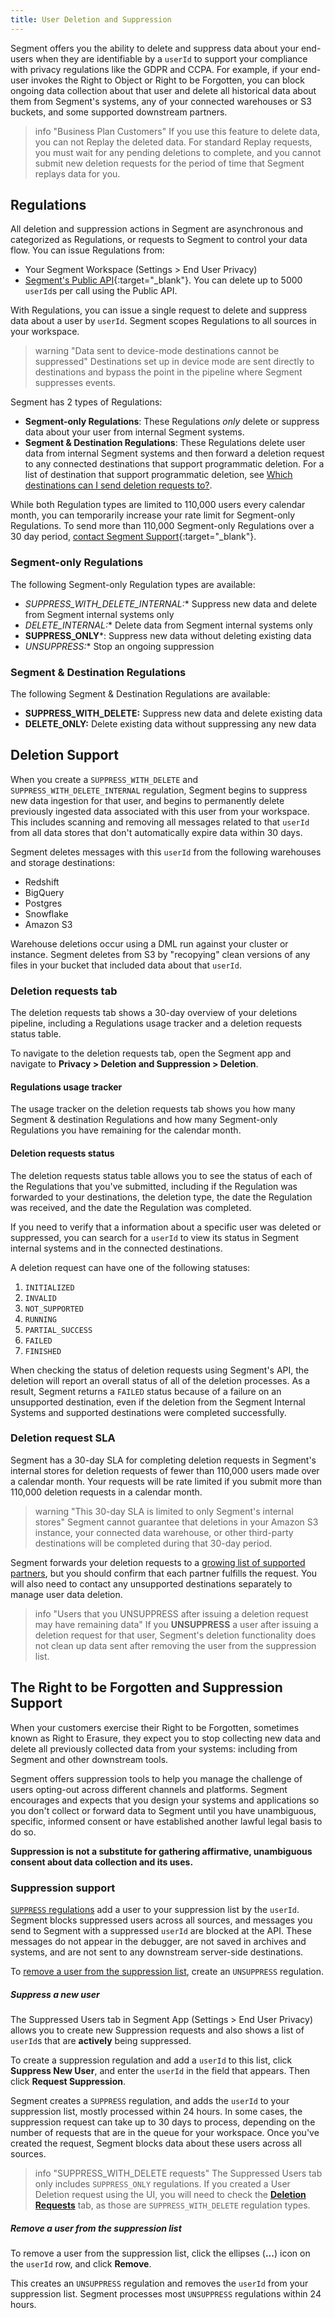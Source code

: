 ```yaml
---
title: User Deletion and Suppression
---
```


Segment offers you the ability to delete and suppress data about your end-users when they are identifiable by a `userId` to support your compliance with privacy regulations like the GDPR and CCPA. For example, if your end-user invokes the Right to Object or Right to be Forgotten, you can block ongoing data collection about that user and delete all historical data about them from Segment's systems, any of your connected warehouses or S3 buckets, and some supported downstream partners.

> info "Business Plan Customers"
> If you use this feature to delete data, you can not Replay the deleted data. For standard Replay requests, you must wait for any pending deletions to complete, and you cannot submit new deletion requests for the period of time that Segment replays data for you.

## Regulations

All deletion and suppression actions in Segment are asynchronous and categorized as Regulations, or requests to Segment to control your data flow. You can issue Regulations from:

- Your Segment Workspace (Settings > End User Privacy)  
- [Segment's Public API](https://docs.segmentapis.com/tag/Deletion-and-Suppression){:target="_blank"}. You can delete up to 5000 `userId`s per call using the Public API. 

With Regulations, you can issue a single request to delete and suppress data about a user by `userId`. Segment scopes Regulations to all sources in your workspace. 

> warning "Data sent to device-mode destinations cannot be suppressed"
> Destinations set up in device mode are sent directly to destinations and bypass the point in the pipeline where Segment suppresses events.

Segment has 2 types of Regulations:
- **Segment-only Regulations**: These Regulations *only* delete or suppress data about your user from internal Segment systems.
- **Segment & Destination Regulations**: These Regulations delete user data from internal Segment systems and then forward a deletion request to any connected destinations that support programmatic deletion. For a list of destination that support programmatic deletion, see [Which destinations can I send deletion requests to?](/docs/privacy/faq/#which-destinations-can-i-send-deletion-requests-to). 

While both Regulation types are limited to 110,000 users every calendar month, you can temporarily increase your rate limit for Segment-only Regulations. To send more than 110,000 Segment-only Regulations over a 30 day period, [contact Segment Support](https://segment.com/help/contact/){:target="_blank"}.

### Segment-only Regulations
The following Segment-only Regulation types are available:

- **SUPPRESS_WITH_DELETE_INTERNAL*:** Suppress new data and delete from Segment internal systems only  
- **DELETE_INTERNAL*:** Delete data from Segment internal systems only  
- **SUPPRESS_ONLY***: Suppress new data without deleting existing data  
- **UNSUPPRESS*:** Stop an ongoing suppression  

### Segment & Destination Regulations

The following Segment & Destination Regulations are available:

- **SUPPRESS_WITH_DELETE:** Suppress new data and delete existing data  
- **DELETE_ONLY:** Delete existing data without suppressing any new data


## Deletion Support

When you create a `SUPPRESS_WITH_DELETE` and `SUPPRESS_WITH_DELETE_INTERNAL` regulation, Segment begins to suppress new data ingestion for that user, and begins to permanently delete previously ingested data associated with this user from your workspace. This includes scanning and removing all messages related to that `userId` from all data stores that don't automatically expire data within 30 days.

Segment deletes messages with this `userId` from the following warehouses and storage destinations:  
- Redshift
- BigQuery
- Postgres
- Snowflake
- Amazon S3 

Warehouse deletions occur using a DML run against your cluster or instance. Segment deletes from S3 by "recopying" clean versions of any files in your bucket that included data about that `userId`.

<!--- not supported yet > warning "Connected warehouses deletions"
> Segment will attempt to delete messages with the target `userId` from your connected warehouses for 7 days. If, after 7 days, Segment cannot delete all identified messages from your connected data warehouse, Segment displays a status of `unsuccessful`. If Segment is unable to delete all identified messages, you will be responsible for removing any --->

### Deletion requests tab

The deletion requests tab shows a 30-day overview of your deletions pipeline, including a Regulations usage tracker and a deletion requests status table. 

To navigate to the deletion requests tab, open the Segment app and navigate to **Privacy > Deletion and Suppression > Deletion**.

#### Regulations usage tracker

The usage tracker on the deletion requests tab shows you how many Segment & destination Regulations and how many Segment-only Regulations you have remaining for the calendar month. 

#### Deletion requests status 

The deletion requests status table allows you to see the status of each of the Regulations that you've submitted, including if the Regulation was forwarded to your destinations, the deletion type, the date the Regulation was received, and the date the Regulation was completed. 

If you need to verify that a information about a specific user was deleted or suppressed, you can search for a `userId` to view its status in Segment internal systems and in the connected destinations.

A deletion request can have one of the following statuses:

1. `INITIALIZED`  
2. `INVALID`  
3. `NOT_SUPPORTED`  
4. `RUNNING`  
5. `PARTIAL_SUCCESS`  
6. `FAILED`  
7. `FINISHED`

When checking the status of deletion requests using Segment's API, the deletion will report an overall status of all of the deletion processes. As a result, Segment returns a `FAILED` status because of a failure on an unsupported destination, even if the deletion from the Segment Internal Systems and supported destinations were completed successfully.

### Deletion request SLA

Segment has a 30-day SLA for completing deletion requests in Segment's internal stores for deletion requests of fewer than 110,000 users made over a calendar month. Your requests will be rate limited if you submit more than 110,000 deletion requests in a calendar month. 

> warning "This 30-day SLA is limited to only Segment's internal stores"
> Segment cannot guarantee that deletions in your Amazon S3 instance, your connected data warehouse, or other third-party destinations will be completed during that 30-day period.

Segment forwards your deletion requests to a [growing list of supported partners](/docs/privacy/faq/#which-destinations-can-i-send-deletion-requests-to), but you should confirm that each partner fulfills the request. You will also need to contact any unsupported destinations separately to manage user data deletion.

> info "Users that you UNSUPPRESS after issuing a deletion request may have remaining data"
> If you **UNSUPPRESS** a user after issuing a deletion request for that user, Segment's deletion functionality does not clean up data sent after removing the user from the suppression list.

## The Right to be Forgotten and Suppression Support

When your customers exercise their Right to be Forgotten, sometimes known as Right to Erasure, they expect you to stop collecting new data and delete all previously collected data from your systems: including from Segment and other downstream tools. 

Segment offers suppression tools to help you manage the challenge of users opting-out across different channels and platforms. Segment encourages and expects that you design your systems and applications so you don't collect or forward data to Segment until you have unambiguous, specific, informed consent or have established another lawful legal basis to do so.

**Suppression is not a substitute for gathering affirmative, unambiguous consent about data collection and its uses.**

### Suppression support

[`SUPPRESS` regulations](#suppress-a-new-user) add a user to your suppression list by the `userId`. Segment blocks suppressed users across all sources, and messages you send to Segment with a suppressed `userId` are blocked at the API. These messages do not appear in the debugger, are not saved in archives and systems, and are not sent to any downstream server-side destinations. 

To [remove a user from the suppression list](#remove-a-user-from-the-suppression-list), create an `UNSUPPRESS` regulation.

##### Suppress a new user

The Suppressed Users tab in Segment App (Settings > End User Privacy) allows you to create new Suppression requests and also shows a list of `userId`s that are **actively** being suppressed.

To create a suppression regulation and add a `userId` to this list, click **Suppress New User**, and enter the `userId` in the field that appears. Then click **Request Suppression**.

Segment creates a `SUPPRESS` regulation, and adds the `userId` to your suppression list, mostly processed within 24 hours. In some cases, the suppression request can take up to 30 days to process, depending on the number of requests that are in the queue for your workspace. Once you've created the request, Segment blocks data about these users across all sources.

> info "SUPPRESS_WITH_DELETE requests"
> The Suppressed Users tab only includes `SUPPRESS_ONLY` regulations. If you created a User Deletion request using the UI, you will need to check the [**Deletion Requests**](#deletion-requests-tab) tab, as those are `SUPPRESS_WITH_DELETE` regulation types.

##### Remove a user from the suppression list

To remove a user from the suppression list, click the ellipses (**...**) icon on the `userId` row, and click **Remove**.

This creates an `UNSUPPRESS` regulation and removes the `userId` from your suppression list. Segment processes most `UNSUPPRESS` regulations within 24 hours.